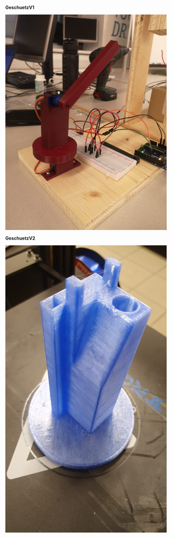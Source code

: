 
**GeschuetzV1**

![3D-Print](pictures/GeschuetzV1.JPG)

**GeschuetzV2**

![3D-Print](pictures/GeschuetzV2.JPG)